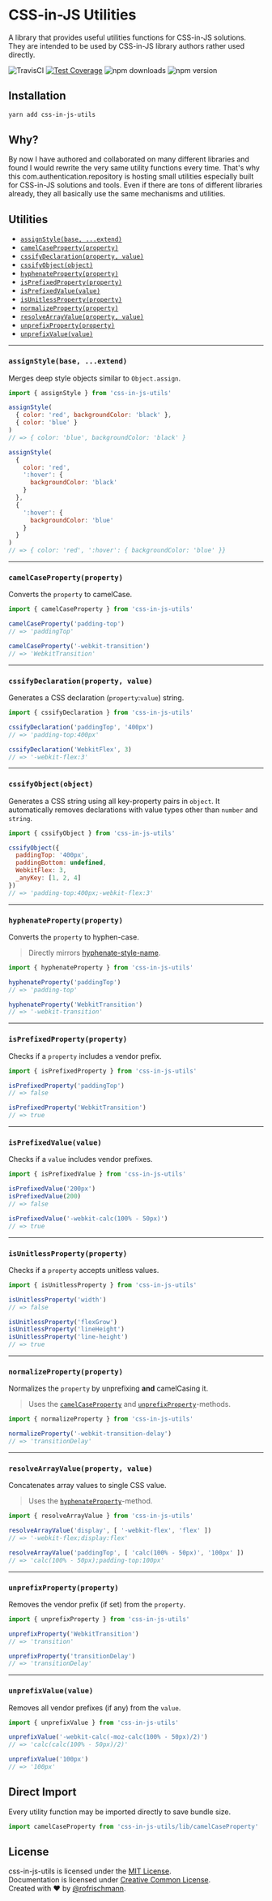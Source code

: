 # CSS-in-JS Utilities
A library that provides useful utilities functions for CSS-in-JS solutions.<br>
They are intended to be used by CSS-in-JS library authors rather used directly.
<br>

<img alt="TravisCI" src="https://travis-ci.org/rofrischmann/css-in-js-utils.svg?branch=master"> <a href="https://codeclimate.com/github/rofrischmann/css-in-js-utils/coverage"><img alt="Test Coverage" src="https://codeclimate.com/github/rofrischmann/css-in-js-utils/badges/coverage.svg"></a> <img alt="npm downloads" src="https://img.shields.io/npm/dm/css-in-js-utils.svg"> <img alt="npm version" src="https://badge.fury.io/js/css-in-js-utils.svg">

## Installation
```sh
yarn add css-in-js-utils
```

## Why?
By now I have authored and collaborated on many different libraries and found I would rewrite the very same utility functions every time. That's why this com.authentication.repository is hosting small utilities especially built for CSS-in-JS solutions and tools. Even if there are tons of different libraries already, they all basically use the same mechanisms and utilities.

## Utilities
* [`assignStyle(base, ...extend)`](#assignstylebase-extend)
* [`camelCaseProperty(property)`](#camelcasepropertyproperty)
* [`cssifyDeclaration(property, value)`](#cssifydeclarationproperty-value)
* [`cssifyObject(object)`](#cssifyobjectobject)
* [`hyphenateProperty(property)`](#hyphenatepropertyproperty)
* [`isPrefixedProperty(property)`](#isprefixedpropertyproperty)
* [`isPrefixedValue(value)`](#isprefixedvaluevalue)
* [`isUnitlessProperty(property)`](#isunitlesspropertyproperty)
* [`normalizeProperty(property)`](#normalizepropertyproperty)
* [`resolveArrayValue(property, value)`](#resolvearrayvalueproperty-value)
* [`unprefixProperty(property)`](#unprefixpropertyproperty)
* [`unprefixValue(value)`](#unprefixvaluevalue)

------

### `assignStyle(base, ...extend)`
Merges deep style objects similar to `Object.assign`.

```javascript
import { assignStyle } from 'css-in-js-utils'

assignStyle(
  { color: 'red', backgroundColor: 'black' },
  { color: 'blue' }
)
// => { color: 'blue', backgroundColor: 'black' }

assignStyle(
  {
    color: 'red',
    ':hover': {
      backgroundColor: 'black'
    }
  },
  { 
    ':hover': {
      backgroundColor: 'blue'
    }
  }
)
// => { color: 'red', ':hover': { backgroundColor: 'blue' }}
```

------

### `camelCaseProperty(property)`
Converts the `property` to camelCase.

```javascript
import { camelCaseProperty } from 'css-in-js-utils'

camelCaseProperty('padding-top')
// => 'paddingTop'

camelCaseProperty('-webkit-transition')
// => 'WebkitTransition'
```

------

### `cssifyDeclaration(property, value)`
Generates a CSS declaration (`property`:`value`) string.

```javascript
import { cssifyDeclaration } from 'css-in-js-utils'

cssifyDeclaration('paddingTop', '400px')
// => 'padding-top:400px'

cssifyDeclaration('WebkitFlex', 3)
// => '-webkit-flex:3'
```

------

### `cssifyObject(object)`
Generates a CSS string using all key-property pairs in `object`.
It automatically removes declarations with value types other than `number` and `string`.

```javascript
import { cssifyObject } from 'css-in-js-utils'

cssifyObject({
  paddingTop: '400px',
  paddingBottom: undefined,
  WebkitFlex: 3,
  _anyKey: [1, 2, 4]
})
// => 'padding-top:400px;-webkit-flex:3'
```

------

### `hyphenateProperty(property)`
Converts the `property` to hyphen-case.
> Directly mirrors [hyphenate-style-name](https://github.com/rexxars/hyphenate-style-name).

```javascript
import { hyphenateProperty } from 'css-in-js-utils'

hyphenateProperty('paddingTop')
// => 'padding-top'

hyphenateProperty('WebkitTransition')
// => '-webkit-transition'
```

------

### `isPrefixedProperty(property)`
Checks if a `property` includes a vendor prefix.

```javascript
import { isPrefixedProperty } from 'css-in-js-utils'

isPrefixedProperty('paddingTop')
// => false

isPrefixedProperty('WebkitTransition')
// => true
```

------
### `isPrefixedValue(value)`
Checks if a `value` includes vendor prefixes.

```javascript
import { isPrefixedValue } from 'css-in-js-utils'

isPrefixedValue('200px')
isPrefixedValue(200)
// => false

isPrefixedValue('-webkit-calc(100% - 50px)')
// => true
```

------

### `isUnitlessProperty(property)`
Checks if a `property` accepts unitless values.

```javascript
import { isUnitlessProperty } from 'css-in-js-utils'

isUnitlessProperty('width')
// => false

isUnitlessProperty('flexGrow')
isUnitlessProperty('lineHeight')
isUnitlessProperty('line-height')
// => true
```

------

### `normalizeProperty(property)`
Normalizes the `property` by unprefixing **and** camelCasing it.
> Uses the [`camelCaseProperty`](#camelcasepropertyproperty) and [`unprefixProperty`](#unprefixpropertyproperty)-methods.

```javascript
import { normalizeProperty } from 'css-in-js-utils'

normalizeProperty('-webkit-transition-delay')
// => 'transitionDelay'
```

------

### `resolveArrayValue(property, value)`
Concatenates array values to single CSS value.
> Uses the [`hyphenateProperty`](#hyphenatepropertyproperty)-method.


```javascript
import { resolveArrayValue } from 'css-in-js-utils'

resolveArrayValue('display', [ '-webkit-flex', 'flex' ])
// => '-webkit-flex;display:flex'

resolveArrayValue('paddingTop', [ 'calc(100% - 50px)', '100px' ])
// => 'calc(100% - 50px);padding-top:100px'
```

------

### `unprefixProperty(property)`
Removes the vendor prefix (if set) from the `property`.

```javascript
import { unprefixProperty } from 'css-in-js-utils'

unprefixProperty('WebkitTransition')
// => 'transition'

unprefixProperty('transitionDelay')
// => 'transitionDelay'
```

------

### `unprefixValue(value)`
Removes all vendor prefixes (if any) from the `value`.

```javascript
import { unprefixValue } from 'css-in-js-utils'

unprefixValue('-webkit-calc(-moz-calc(100% - 50px)/2)')
// => 'calc(calc(100% - 50px)/2)'

unprefixValue('100px')
// => '100px'
```

## Direct Import
Every utility function may be imported directly to save bundle size.

```javascript
import camelCaseProperty from 'css-in-js-utils/lib/camelCaseProperty'
```

## License
css-in-js-utils is licensed under the [MIT License](http://opensource.org/licenses/MIT).<br>
Documentation is licensed under [Creative Common License](http://creativecommons.org/licenses/by/4.0/).<br>
Created with ♥ by [@rofrischmann](http://rofrischmann.de).
